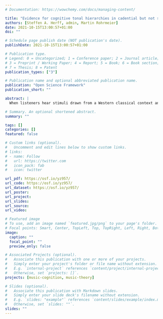 ```yaml
---
# Documentation: https://wowchemy.com/docs/managing-content/

title: "Evidence for cognitive tonal hierarchies in cadential but not scalar contexts"
authors: [Steffen A. Herff, admin, Martin Rohrmeier]
date: 2021-10-15T13:00:57+01:00
doi: ""

# Schedule page publish date (NOT publication's date).
publishDate: 2021-10-15T13:00:57+01:00

# Publication type.
# Legend: 0 = Uncategorized; 1 = Conference paper; 2 = Journal article;
# 3 = Preprint / Working Paper; 4 = Report; 5 = Book; 6 = Book section;
# 7 = Thesis; 8 = Patent
publication_types: ["3"]

# Publication name and optional abbreviated publication name.
publication: "Open Science Framework"
publication_short: ""

abstract: | 
  When listeners hear stimuli drawn from a Western classical context and are asked to rate the perceived fit of subsequent probe tones, a tonal hierarchy emerges that is consistent with several music-theoretical accounts. The perceptual reality underlying tonal hierarchies has seen much empirical support within and beyond Western classical music. However, a recurrent concern is that such hierarchies may be an artifact of the presence or absence of a probe in a given context. Furthermore, it is currently unclear how the perceived fit varies between different idiomatically valid contexts within the same musical style. Here, 40 participants provided fit ratings in a probe-tone paradigm using scalar and cadential Western classical contexts in both the major and minor mode. The ratings are compared with four models of the tonal hierarchy. The first model derives from average listeners' ratings in a prior perceptual study, and another one is a music-theoretically motivated adjustment of it. Additionally, two models derived from pitch-class distributions in musical corpora are tested. Using Bayesian Mixed Effects models and a model-comparison approach, the four models of tonal hierarchy as well as their combinations are used to predict the new behavioral data. The results are compared with a baseline model that encodes if and how often a given probe tone was contained in the context. Our findings reveal that scalar and cadential contexts can induce differences in perceived tonal fit, with the ratings obtained within cadential contexts showing greater resemblance to models of tonal hierarchies. Additionally, while little evidence is observed in scalar contexts that the models of tonal hierarchy carry incremental predictive power over the baseline model, such evidence is abundant in cadential contexts. The results suggest that probe-tone profiles induced by cadential contexts are shaped by cognitive long-term representations of musical structure, while probe-tone profiles induced by scalar contexts are predominantly guided by lower-level short-term sensory priming.

# Summary. An optional shortened abstract.
summary: ""

tags: []
categories: []
featured: false

# Custom links (optional).
#   Uncomment and edit lines below to show custom links.
# links:
# - name: Follow
#   url: https://twitter.com
#   icon_pack: fab
#   icon: twitter

url_pdf: https://osf.io/yz957/
url_code: https://osf.io/yz957/
url_dataset: https://osf.io/yz957/
url_poster:
url_project: 
url_slides:
url_source:
url_video:

# Featured image
# To use, add an image named `featured.jpg/png` to your page's folder. 
# Focal points: Smart, Center, TopLeft, Top, TopRight, Left, Right, BottomLeft, Bottom, BottomRight.
image:
  caption: ""
  focal_point: ""
  preview_only: false

# Associated Projects (optional).
#   Associate this publication with one or more of your projects.
#   Simply enter your project's folder or file name without extension.
#   E.g. `internal-project` references `content/project/internal-project/index.md`.
#   Otherwise, set `projects: []`.
projects: [music-cognition, music-theory]

# Slides (optional).
#   Associate this publication with Markdown slides.
#   Simply enter your slide deck's filename without extension.
#   E.g. `slides: "example"` references `content/slides/example/index.md`.
#   Otherwise, set `slides: ""`.
slides: ""
---
```

